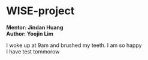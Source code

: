 # WISE-project 
**Mentor: Jindan Huang  
Author: Yoojin Lim** 

I woke up at 9am and brushed my teeth. I am so happy  
I have test tommorow 
